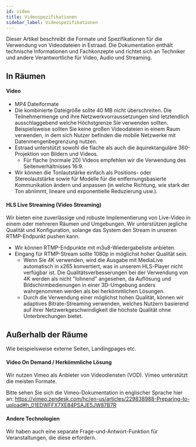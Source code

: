 ```yaml
---
id: video
title: Videospezifikationen
sidebar_label: Videospezifikationen
---
```


Dieser Artikel beschreibt die Formate und Spezifikationen für die Verwendung von Videodateien in Estraad.
Die Dokumentation enthält technische Informationen und Fachkonzepte und richtet sich an Techniker und andere Verantwortliche für Video, Audio und Streaming.

## In Räumen
#### Video
- MP4 Dateiformate
- Die kombinierte Dateigröße sollte 40 MB nicht überschreiten. Die Teilnehmermenge und ihre Netzwerkvorraussetzungen sind letztendlich ausschlaggebend welche Höchstgrenze Sie verwenden sollten. Beispielsweise sollten Sie keine großen Videodateien in einem Raum verwenden, in dem sich Nutzer befinden die mobile Netzwerke mit Datenmengenbegrenzung nutzen.
- Estraad unterstützt sowohl die flache als auch die äquirektanguläre 360-Projektion von Bildern und Videos.
  - Für flache (normale 2D) Videos empfehlen wir die Verwendung des Seitenverhältnisses 16:9.
- Wir können die Tonlautstärke einfach als Positions- oder Stereolautstärke sowie für Modelle für die entfernungsbasierte Kommunikation ändern und anpassen (in welche Richtung, wie stark der Ton abnimmt, lineare und exponentielle Reduzierung usw.).

#### HLS Live Streaming (Video Streaming)
Wir bieten eine zuverlässige und robuste Implementierung von Live-Video in einem oder mehreren Räumen und Umgebungen. Wir unterstützen jegliche Qualität und Konfiguration, solange das System den Stream in unseren RTMP-Endpunkt pushen kann.

- Wir können RTMP-Endpunkte mit m3u8-Wiedergabeliste anbieten.
- Eingang für RTMP-Stream sollte 1080p in möglichst hoher Qualität sein.
  - Wenn Sie 4K verwenden, wird die Ausgabe mit MediaLive automatisch in x265 konvertiert, was in unserem HLS-Player nicht verfügbar ist. Die Qualitätsverbesserungen bei der Verwendung von 4K werden als nicht "lohnend" angesehen, da Auflösung und Bildschirmbedienungen in einer 3D-Umgebung anders wahrgenommen werden als bei herkömmlichen Lösungen.
  - Durch die Verwendung einer möglichst hohen Qualität, können wir adaptives Bitrate-Streaming verwenden, welches Nutzern basierend auf ihrer Netzwerkgeschwindigkeit die höchste Qualität ohne Unterbrechungen bietet.


## Außerhalb der Räume
Wie beispielsweise externe Seiten, Landingpages etc.

#### Video On Demand / Herkömmliche Lösung
Wir nutzen Vimeo als Anbieter von Videodiensten (VOD). Vimeo unterstützt die meisten Formate.

Bitte sehen Sie sich die Vimeo-Dokumentation in englischer Sprache hier an:
https://vimeo.zendesk.com/hc/en-us/articles/229838988-Preparing-to-upload#h_01EDWFFX7XE84PSAJE5JW87B7R

####  Andere Technologien
Wir haben auch eine separate Frage-und-Antwort-Funktion für Veranstaltungen, die diese erfordern.
